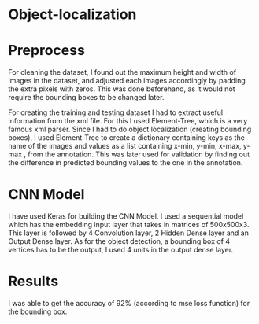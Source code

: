 # Object-localization



# Preprocess

For cleaning the dataset, I found out the maximum height and width of images
in the dataset, and adjusted each images accordingly by padding the extra pixels
with zeros. This was done beforehand, as it would not require the bounding boxes
to be changed later.

For creating the training and testing dataset I had to extract useful information
from the xml file. For this I used Element-Tree, which is a very famous xml parser.
Since I had to do object localization (creating bounding  boxes), I used Element-Tree
to create a dictionary containing keys as the name of the images and values as a list
containing x-min, y-min, x-max, y-max , from the annotation. This was later used for
validation by finding out the difference in predicted bounding values to the one in 
the annotation.



# CNN Model

I have used Keras for building the CNN Model. I used a sequential model which has
the embedding input layer that takes in matrices of 500x500x3. This layer is followed
by 4 Convolution layer, 2 Hidden Dense layer and an Output Dense layer. As for the 
object detection, a bounding box of 4 vertices has to be the output, I used 4 units
in the output dense layer.



# Results

I was able to get the accuracy of 92% (according to mse loss function) for the bounding box.
